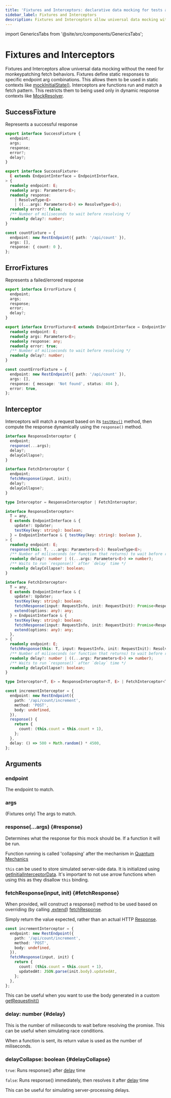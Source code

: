 ```yaml
---
title: 'Fixtures and Interceptors: declarative data mocking for tests and stories'
sidebar_label: Fixtures and Interceptors
description: Fixtures and Interceptors allow universal data mocking without the need for monkeypatching fetch behaviors.
---
```


import GenericsTabs from '@site/src/components/GenericsTabs';

# Fixtures and Interceptors

Fixtures and Interceptors allow universal data mocking without the need for monkeypatching
fetch behaviors. Fixtures define static responses to specific endpoint arg combinations. This
allows them to be used in static contexts like [mockInitialState()](./mockInitialState.md).
Interceptors are functions run and match a fetch pattern. This restricts them to being used only
in dynamic response contexts like [MockResolver](./MockResolver.md).

## SuccessFixture

Represents a successful response

<GenericsTabs>

```ts
export interface SuccessFixture {
  endpoint;
  args;
  response;
  error?;
  delay?;
}
```

```ts
export interface SuccessFixture<
  E extends EndpointInterface = EndpointInterface,
> {
  readonly endpoint: E;
  readonly args: Parameters<E>;
  readonly response:
    | ResolveType<E>
    | ((...args: Parameters<E>) => ResolveType<E>);
  readonly error?: false;
  /** Number of miliseconds to wait before resolving */
  readonly delay?: number;
}
```

</GenericsTabs>

```ts
const countFixture = {
  endpoint: new RestEndpoint({ path: '/api/count' }),
  args: [],
  response: { count: 0 },
};
```

## ErrorFixtures

Represents a failed/errored response

<GenericsTabs>

```ts
export interface ErrorFixture {
  endpoint;
  args;
  response;
  error;
  delay?;
}
```

```ts
export interface ErrorFixture<E extends EndpointInterface = EndpointInterface> {
  readonly endpoint: E;
  readonly args: Parameters<E>;
  readonly response: any;
  readonly error: true;
  /** Number of miliseconds to wait before resolving */
  readonly delay?: number;
}
```

</GenericsTabs>

```ts
const countErrorFixture = {
  endpoint: new RestEndpoint({ path: '/api/count' }),
  args: [],
  response: { message: 'Not found', status: 404 },
  error: true,
};
```

## Interceptor

Interceptors will match a request based on its [`testKey()`](/rest/api/RestEndpoint#testKey) method, then
compute the response dynamically using the `response()` method.

<GenericsTabs>

```ts
interface ResponseInterceptor {
  endpoint;
  response(...args);
  delay?;
  delayCollapse?;
}

interface FetchInterceptor {
  endpoint;
  fetchResponse(input, init);
  delay?;
  delayCollapse?;
}

type Interceptor = ResponseInterceptor | FetchInterceptor;
```


```ts
interface ResponseInterceptor<
  T = any,
  E extends EndpointInterface & {
    update?: Updater;
    testKey(key: string): boolean;
  } = EndpointInterface & { testKey(key: string): boolean },
> {
  readonly endpoint: E;
  response(this: T, ...args: Parameters<E>): ResolveType<E>;
  /** Number of miliseconds (or function that returns) to wait before resolving */
  readonly delay?: number | ((...args: Parameters<E>) => number);
  /** Waits to run `response()` after `delay` time */
  readonly delayCollapse?: boolean;
}

interface FetchInterceptor<
  T = any,
  E extends EndpointInterface & {
    update?: Updater;
    testKey(key: string): boolean;
    fetchResponse(input: RequestInfo, init: RequestInit): Promise<Response>;
    extend(options: any): any;
  } = EndpointInterface & {
    testKey(key: string): boolean;
    fetchResponse(input: RequestInfo, init: RequestInit): Promise<Response>;
    extend(options: any): any;
  },
> {
  readonly endpoint: E;
  fetchResponse(this: T, input: RequestInfo, init: RequestInit): ResolveType<E>;
  /** Number of miliseconds (or function that returns) to wait before resolving */
  readonly delay?: number | ((...args: Parameters<E>) => number);
  /** Waits to run `response()` after `delay` time */
  readonly delayCollapse?: boolean;
}

type Interceptor<T, E> = ResponseInterceptor<T, E> | FetchInterceptor<T, E>;
```

</GenericsTabs>

```ts
const incrementInterceptor = {
  endpoint: new RestEndpoint({
    path: '/api/count/increment',
    method: 'POST',
    body: undefined,
  }),
  response() {
    return {
      count: (this.count = this.count + 1),
    };
  },
  delay: () => 500 + Math.random() * 4500,
};
```

## Arguments

### endpoint

The endpoint to match.

### args

(Fixtures only) The args to match.

### response(...args) {#response}

Determines what the response for this mock should be. If a function it will be run.

Function running is called 'collapsing' after the mechanism in [Quantum Mechanics](https://www.wondriumdaily.com/copenhagen-interpretation-of-quantum-mechanics/)

`this` can be used to store simulated server-side data. It is initialized using [getInitialInterceptorData](./MockResolver.md#getinitialinterceptordata). It's important to not use arrow functions when using this as they disallow `this` binding.

### fetchResponse(input, init) {#fetchResponse}

When provided, will construct a response() method to be used based on overriding
(by calling [.extend](/rest/api/RestEndpoint#extend)) [fetchResponse](/rest/api/RestEndpoint#fetchResponse).

Simply return the value expected, rather than an actual HTTP [Response](https://developer.mozilla.org/en-US/docs/Web/API/Response).

```ts
const incrementInterceptor = {
  endpoint: new RestEndpoint({
    path: '/api/count/increment',
    method: 'POST',
    body: undefined,
  }),
  fetchResponse(input, init) {
    return {
      count: (this.count = this.count + 1),
      updatedAt: JSON.parse(init.body).updatedAt,
    };
  },
};
```

This can be useful when you want to use the body generated in a custom [getRequestInit()](/rest/api/RestEndpoint#getRequestInit)

### delay: number {#delay}

This is the number of miliseconds to wait before resolving the promise. This can be useful
when simulating race conditions.

When a function is sent, its return value is used as the number of miliseconds.

### delayCollapse: boolean {#delayCollapse}

`true`: Runs response() after [delay](#delay) time

`false`: Runs response() immediately, then resolves it after [delay](#delay) time

This can be useful for simulating server-processing delays.
